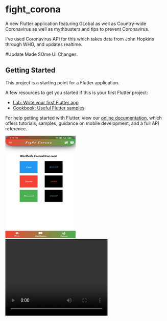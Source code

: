 # fight_corona

A new Flutter application featuring GLobal as well as Country-wide Coronavirus as well as mythbusters and tips to prevent Coronavirus.

I've used Coronavirus API for this which takes data from John Hopkins through WHO, and updates realtime.

#Update
Made SOme UI Changes.

## Getting Started

This project is a starting point for a Flutter application.

A few resources to get you started if this is your first Flutter project:

- [Lab: Write your first Flutter app](https://flutter.dev/docs/get-started/codelab)
- [Cookbook: Useful Flutter samples](https://flutter.dev/docs/cookbook)

For help getting started with Flutter, view our
[online documentation](https://flutter.dev/docs), which offers tutorials,
samples, guidance on mobile development, and a full API reference.

<img src="WhatsApp Image 2020-03-31 at 5.12.11 PM.jpeg" width="220" height="320">

 <video width="320" height="240" controls>
  <source src="WhatsApp Video 2020-03-31 at 5.12.21 PM.mp4" type="video/mp4">
Your browser does not support the video tag.
</video> 
